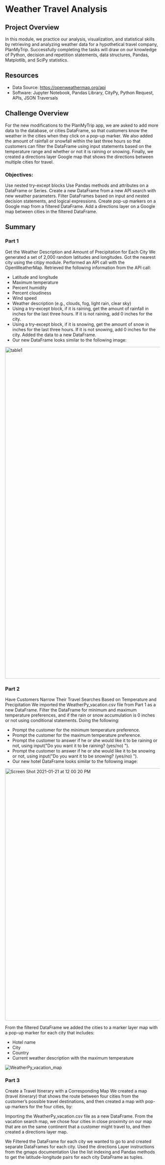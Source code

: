# Weather Travel Analysis

## Project Overview

In this module, we practice our analysis, visualization, and statistical skills by retrieving and analyzing weather data for a hypothetical travel company, PlanMyTrip. Successfully completing the tasks will draw on our knowledge of Python, decision and repetition statements, data structures, Pandas, Matplotlib, and SciPy statistics.

## Resources
- Data Source: https://openweathermap.org/api
- Software: Jupyter Notebook, Pandas Library, CityPy, Python Request, APIs, JSON Traversals

## Challenge Overview
For the new modifications to the PlanMyTrip app, we are asked to add more data to the database, or cities DataFrame, so that customers know the weather in the cities when they click on a pop-up marker. We also added the amount of rainfall or snowfall within the last three hours so that customers can filter the DataFrame using input statements based on the temperature range and whether or not it is raining or snowing. Finally, we created a directions layer Google map that shows the directions between multiple cities for travel.

### Objectives:
Use nested try-except blocks
Use Pandas methods and attributes on a DataFrame or Series.
Create a new DataFrame from a new API search with new weather parameters.
Filter DataFrames based on input and nested decision statements, and logical expressions.
Create pop-up markers on a Google map from a filtered DataFrame.
Add a directions layer on a Google map between cities in the filtered DataFrame.

## Summary

### Part 1

Get the Weather Description and Amount of Precipitation for Each City
We generated a set of 2,000 random latitudes and longitudes.
Got the nearest city using the citipy module.
Performed an API call with the OpenWeatherMap.
Retrieved the following information from the API call:

- Latitude and longitude
- Maximum temperature
- Percent humidity
- Percent cloudiness
- Wind speed
- Weather description (e.g., clouds, fog, light rain, clear sky)
- Using a try-except block, if it is raining, get the amount of rainfall in inches for the last three hours. If it is not raining, add 0 inches for the city.
- Using a try-except block, if it is snowing, get the amount of snow in inches for the last three hours. If it is not snowing, add 0 inches for the city. Added the data to a new DataFrame.
- Our new DataFrame looks similar to the following image:

<img width="1077" alt="table1" src="https://user-images.githubusercontent.com/60243906/105417696-1353e800-5be0-11eb-95dc-3ccff26f1762.png">

### Part 2

Have Customers Narrow Their Travel Searches Based on Temperature and Precipitation
We imported the WeatherPy_vacation.csv file from Part 1 as a new DataFrame. Filter the DataFrame for minimum and maximum temperature preferences, and if the rain or snow accumulation is 0 inches or not using conditional statements. Doing the following:

- Prompt the customer for the minimum temperature preference.
- Prompt the customer for the maximum temperature preference.
- Prompt the customer to answer if he or she would like it to be raining or not, using input("Do you want it to be raining? (yes/no) ").
- Prompt the customer to answer if he or she would like it to be snowing or not, using input("Do you want it to be snowing? (yes/no) ").
- Our new hotel DataFrame looks similar to the following image:

<img width="819" alt="Screen Shot 2021-01-21 at 12 00 20 PM" src="https://user-images.githubusercontent.com/60243906/105417864-501fdf00-5be0-11eb-8e81-4a8f75cf39e4.png">

From the filtered DataFrame we added the cities to a marker layer map with a pop-up marker for each city that includes:

- Hotel name
- City
- Country
- Current weather description with the maximum temperature

![WeatherPy_vacation_map](https://user-images.githubusercontent.com/60243906/105417994-85c4c800-5be0-11eb-9cba-bce13b51ba81.png)

### Part 3

Create a Travel Itinerary with a Corresponding Map
We created a map (travel itinerary) that shows the route between four cities from the customer’s possible travel destinations, and then created a map with pop-up markers for the four cities, by:

Importing the WeatherPy_vacation.csv file as a new DataFrame. From the vacation search map, we chose four cities in close proximity on our map that are on the same continent that a customer might travel to, and then created a directions layer map.

We Filtered the DataFrame for each city we wanted to go to and created separate DataFrames for each city.
Used the directions Layer instructions from the gmaps documentation
Use the list indexing and Pandas methods to get the latitude-longitude pairs for each city DataFrame as tuples.



